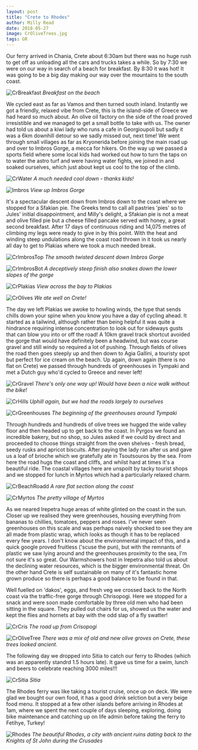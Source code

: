 ```yaml
---
layout: post
title: "Crete to Rhodes"
author: Milly Read
date: 2018-05-27
image: CrOliveTrees.jpg
tags: GR
---
```


Our ferry arrived in Chania, Crete about 6:30am but there was no huge rush to get off as unloading all the cars and trucks takes a while. So by 7:30 we were on our way in search of a beach for breakfast. By 8:30 it was hot! It was going to be a big day making our way over the mountains to the south coast. 

![CrBreakfast](assets/img/CrBreakfast.jpg) *Breakfast on the beach*

We cycled east as far as Vamos and then turned south inland. Instantly we got a friendly, relaxed vibe from Crete, this is the island-side of Greece we had heard so much about. An olive oil factory on the side of the road proved irresistible and we managed to get a small bottle to take with us. The owner had told us about a kiwi lady who runs a cafe in Georgioupoli but sadly it was a 6km downhill detour so we sadly missed out, next time! We went through small villages as far as Kryonerida before joining the main road up and over to Imbros Gorge, a mecca for hikers. On the way up we passed a sports field where some local kids had worked out how to turn the taps on to water the astro turf and were having water fights, we joined in and soaked ourselves, which just about kept us cool to the top of the climb.  

![CrWater](assets/img/CrWater.jpg) *A much needed cool down - thanks kids!*

![Imbros](assets/img/Imbros.JPG) *View up Imbros Gorge*

It's a spectacular descent down from Imbros down to the coast where we stopped for a Sfakian pie. The Greeks tend to call all pastries 'pies' so to Jules' initial disappointment, and Milly's delight, a Sfakian pie is not a meat and olive filled pie but a cheese filled pancake served with honey, a great second breakfast. After 17 days of continuous riding and 14,075 metres of climbing my legs were ready to give in by this point. With the heat and winding steep undulations along the coast road thrown in it took us nearly all day to get to Plakias where we took a much needed break.

![CrImbrosTop](assets/img/CrImbrosTop.jpg) *The smooth twisted descent down Imbros Gorge*

![CrImbrosBot](assets/img/CrImbrosBot.jpg) *A deceptively steep finish also snakes down the lower slopes of the gorge*

![CrPlakias](assets/img/CrPlakias.jpg) *View across the bay to Plakias*

![CrOlives](assets/img/CrOlives.jpg) *We ate well on Crete!*

The day we left Plakias we awoke to howling winds, the type that sends chills down your spine when you know you have a day of cycling ahead. It started as a tailwind, although rather than being helpful it was quite a hindrance requiring intense concentration to look out for sideways gusts that can blow you into or off the road! A 10km gravel track shortcut avoided the gorge that would have definitely been a headwind, but was course gravel and still windy so required a lot of pushing. Through fields of olives the road then goes steeply up and then down to Agia Gallini, a touristy spot but perfect for ice cream on the beach. Up again, down again (there is no flat on Crete) we passed through hundreds of greenhouses in Tympaki and met a Dutch guy who'd cycled to Greece and never left!

![CrGravel](assets/img/CrGravel.jpg) *There's only one way up! Would have been a nice walk without the bike!*

![CrHills](assets/img/CrHills.jpg) *Uphill again, but we had the roads largely to ourselves*

![CrGreenhouses](assets/img/CrGreenhouses.jpg) *The beginning of the greenhouses around Tympaki*

Through hundreds and hundreds of olive trees we hugged the wide valley floor and then headed up to get back to the coast. In Pyrgos we found an incredible bakery, but no shop, so Jules asked if we could by direct and proceeded to choose things straight from the oven shelves - fresh bread, seedy rusks and apricot biscuits. After paying the lady ran after us and gave us a loaf of brioche which we gratefully ate in Tsoutsouros by the sea. From here the road hugs the coast and cliffs, and whilst hard at times it's a beautiful ride. The coastal villages here are unspoilt by tacky tourist shops and we stopped for lunch in Myrtos which had a particularly relaxed charm. 

![CrBeachRoadd](assets/img/CrBeachRoad.jpg) *A rare flat section along the coast*

![CrMyrtos](assets/img/CrMyrtos.jpg) *The pretty village of Myrtos*

As we neared Irepetra huge areas of white glinted on the coast in the sun. Closer up we realised they were greenhouses, housing everything from bananas to chillies, tomatoes, peppers and roses. I've never seen greenhouses on this scale and was perhaps naively shocked to see they are all made from plastic wrap, which looks as though it has to be replaced every few years. I don't know about the environmental impact of this, and a quick google proved fruitless ('scuse the pun), but with the remnants of plastic we saw lying around and the greenhouses proximity to the sea, I'm not sure it's so great. Our Warmshowers host in Irepetra also told us about the declining water resources, which is the bigger environmental threat. On the other hand Crete is self sustainable on many of it's fantastic home grown produce so there is perhaps a good balance to be found in that.

Well fuelled on 'dakos', eggs, and fresh veg we crossed back to the North coast via the traffic-free gorge through Chrisopogi. Here we stopped for a snack and were soon made comfortable by three old men who had been sitting in the square.  They pulled out chairs for us, showed us the water and kept the flies and hornets at bay with the odd slap of a fly swatter!

![CrCris](assets/img/CrCris.jpg) *The road up from Crisopogi*

![CrOliveTree](assets/img/CrOliveTree.jpg) *There was a mix of old and new olive groves on Crete, these trees looked ancient.*

The following day we dropped into Sitia to catch our ferry to Rhodes (which was an apparently standrd 1.5 hours late). It gave us time for a swim, lunch and beers to celebrate reaching 3000 miles!!! 

![CrSitia](assets/img/CrSitia.jpg) *Sitia*

The Rhodes ferry was like taking a tourist cruise, once up on deck. We were glad we bought our own food, it has a good drink selction but a very beige food menu. It stopped at a few other islands before arriving in Rhodes at 1am, where we spent the next couple of days sleeping, exploring, doing bike maintenance and catching up on life admin before taking the ferry to Fetihye, Turkey!

![Rhodes](assets/img/Rhodes.jpg) *The beautiful Rhodes, a city with ancient ruins dating back to the Knights of St John during the Crusades*
